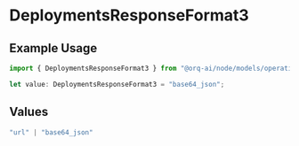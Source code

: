 # DeploymentsResponseFormat3

## Example Usage

```typescript
import { DeploymentsResponseFormat3 } from "@orq-ai/node/models/operations";

let value: DeploymentsResponseFormat3 = "base64_json";
```

## Values

```typescript
"url" | "base64_json"
```